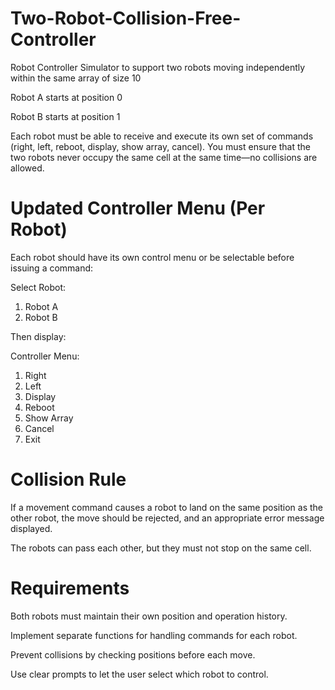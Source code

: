# Two-Robot-Collision-Free-Controller
Robot Controller Simulator to support two robots moving independently within the same array of size 10

Robot A starts at position 0

Robot B starts at position 1

Each robot must be able to receive and execute its own set of commands (right, left, reboot, display, show array, cancel).
You must ensure that the two robots never occupy the same cell at the same time—no collisions are allowed.

# Updated Controller Menu (Per Robot)
Each robot should have its own control menu or be selectable before issuing a command:


Select Robot: 
1. Robot A
2. Robot B

   
Then display:

Controller Menu:
1. Right
2. Left
3. Display
4. Reboot
5. Show Array
6. Cancel
7. Exit

# Collision Rule
If a movement command causes a robot to land on the same position as the other robot, the move should be rejected, and an appropriate error message displayed.

The robots can pass each other, but they must not stop on the same cell.

# Requirements
Both robots must maintain their own position and operation history.

Implement separate functions for handling commands for each robot.

Prevent collisions by checking positions before each move.

Use clear prompts to let the user select which robot to control.


